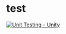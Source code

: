 # test

[![Unit Testing - Unity](https://github.com/Gow2129/test/actions/workflows/c-cpp.yml/badge.svg)](https://github.com/Gow2129/test/actions/workflows/c-cpp.yml)
